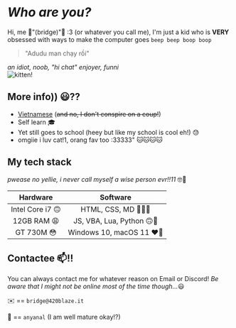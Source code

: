 # *Who are you?*

Hi, me 🎉"(bridge)"🎉 :3 (or whatever you call me), I'm just a kid who is **VERY** obsessed with ways to make the computer goes `beep beep boop boop` <br>

> "Adudu man chạy rồi" <be>

*an idiot, noob, "hi chat" enjoyer, funni*  <br>
![kitten!](https://github.com/closebridge/closebridge/assets/108937010/afb32a41-1852-4d66-9b4c-907fe2ca0312) <br>



## More info)) 😃⁇
- [Vietnamese](https://en.wikipedia.org/wiki/Vietnam) (~~and no, I don't conspire on a coup!~~)
- Self learn 🎓
- Yet still goes to school (heey but like my school is cool eh!) 😓
- omgiie i luv cat!1, orang fav too :33333" 🐱🐱🐱🐱 <br>

## My tech stack
*pwease no yellie, i never call myself a wise person evr!!11* 🤓🤨

| Hardware | Software |
| :-------: | :-------: |
| Intel Core i7 🙃  | HTML, CSS, MD 📝🥴🫠  |
| 12GB RAM 😩   | JS, VBA, Lua, Python 🙃🤒   |
| GT 730M 😳  | Windows 10, macOS 11  ❤️🥰 |

## Contactee 📫‼️

You can always contact me for whatever reason on Email or Discord! *Be aware that I might not be online most of the time though...*😃

✉️ == `bridge@420blaze.it`

💬 == `anyanal` (I am well mature okay!?)
